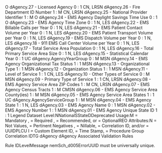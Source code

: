 

O
dAgency.27 - Licensed Agency
0 : 1
CN, LRSN
dAgency.26 - Fire Department ID Number
1 : M
CN, LRSN
dAgency.25 - National Provider Identifier
1 : M
O
dAgency.24 - EMS Agency Daylight Savings Time Use
0 : 1
O
dAgency.23 - EMS Agency Time Zone
0 : 1
N, LES
dAgency.22 - EMS Billable Calls per Year
0 : 1
N, LES
dAgency.21 - EMS Patient Contact Volume per Year
0 : 1
N, LES
dAgency.20 - EMS Patient Transport Volume per Year
0 : 1
N, LES
dAgency.19 - EMS Dispatch Volume per Year
0 : 1
N, LES
dAgency.18 - 911 EMS Call Center Volume per Year
0 : 1
N, LES
dAgency.17 - Total Service Area Population
0 : 1
N, LES
dAgency.16 - Total Primary Service Area Size
0 : 1
N, LES
dAgency.15 - Statistical Calendar Year
0 : 1
UC
dAgency.AgencyYearGroup
0 : M
MSN
dAgency.14 - EMS Agency Organizational Tax Status
1 : 1
MSN
dAgency.13 - Organizational Type
1 : 1
MSN
dAgency.12 - Organization Status
1 : 1
MSN
dAgency.11 - Level of Service
1 : 1
CN, LES
dAgency.10 - Other Types of Service
0 : M
MSN
dAgency.09 - Primary Type of Service
1 : 1
CN, LRSN
dAgency.08 - EMS Agency Service Area ZIP Codes
1 : M
CN, LRSN
dAgency.07 - EMS Agency Census Tracts
1 : M
CMSN
dAgency.06 - EMS Agency Service Area County(ies)
1 : M
MSN
dAgency.05 - EMS Agency Service Area States
1 : 1
UC
dAgency.AgencyServiceGroup
1 : M
MSN
dAgency.04 - EMS Agency State
1 : 1
N, LES
dAgency.03 - EMS Agency Name
0 : 1
MSN
dAgency.02 - EMS Agency Number
1 : 1
MSN
dAgency.01 - EMS Agency Unique State ID
1 : 1
Legend
Dataset Level:NNationalSStateDDeprecated
Usage:M = Mandatory ,  = Required ,  = Recommended, or  = OptionalREO
Attributes:N = Not Values,  = Pertinent Negatives ,  = Nillable,  = Correlation ID, and/or  = UUIDPLCU
I = Custom Element ID,  = Time Stamp,  = Procedure Group Correlation IDTG
dAgency
dAgency
Associated Validation Rules

Rule IDLevelMessage
nemSch_d005ErrorUUID must be universally unique.